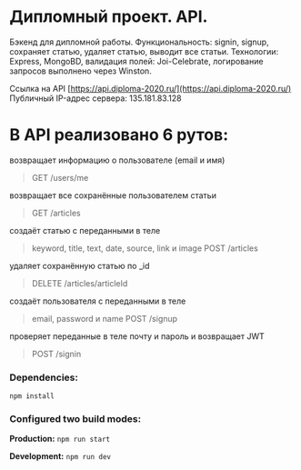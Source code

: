 # Дипломный проект. API.

Бэкенд для дипломной работы.
Функциональность: signin, signup, сохраняет статью, удаляет статью, выводит все статьи.
Технологии: Express, MongoBD, валидация полей: Joi-Celebrate, логирование запросов выполнено через Winston.

Ссылка на API [https://api.diploma-2020.ru/](https://api.diploma-2020.ru/)
Публичный IP-адрес сервера: 135.181.83.128

# В API реализовано 6 рутов:

возвращает информацию о пользователе (email и имя)

> GET /users/me

возвращает все сохранённые пользователем статьи

> GET /articles

создаёт статью с переданными в теле

> keyword, title, text, date, source, link и image
> POST /articles

удаляет сохранённую статью по \_id

> DELETE /articles/articleId

создаёт пользователя с переданными в теле

> email, password и name
> POST /signup

проверяет переданные в теле почту и пароль
и возвращает JWT

> POST /signin

### Dependencies:

`npm install`

### Configured two build modes:

**Production:**
`npm run start`

**Development:**
`npm run dev`
